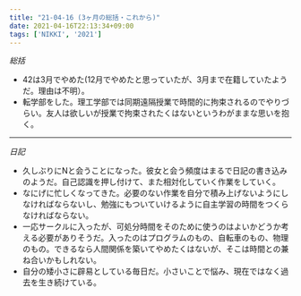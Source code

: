 ```yaml
---
title: "21-04-16 (3ヶ月の総括・これから)"
date: 2021-04-16T22:13:34+09:00
tags: ['NIKKI', '2021']
---
```

*総括*
- 42は3月でやめた(12月でやめたと思っていたが、3月まで在籍していたようだ。理由は不明）。
- 転学部をした。理工学部では同期遠隔授業で時間的に拘束されるのでやりづらい。友人は欲しいが授業で拘束されたくはないというわがままな思いを抱く。
---
*日記*
- 久しぶりにNと会うことになった。彼女と会う頻度はまるで日記の書き込みのようだ。自己認識を押し付けて、また相対化していく作業をしていく。
- なにげに忙しくなってきた。必要のない作業を自分で積み上げないようにしなければならないし、勉強にもついていけるように自主学習の時間をつくらなければならない。
- 一応サークルに入ったが、可処分時間をそのために使うのはよいかどうか考える必要がありそうだ。入ったのはプログラムのもの、自転車のもの、物理のもの。できるなら人間関係を築いてやめたくはないが、そこは時間との兼ね合いかもしれない。
- 自分の矮小さに辟易としている毎日だ。小さいことで悩み、現在ではなく過去を生き続けている。

